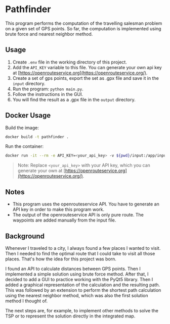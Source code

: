 # Pathfinder

This program performs the computation of the travelling salesman problem on a given set of GPS points. So far, the computation is implemented using brute force and nearest neighbor method.

## Usage

1. Create `.env` file in the working directory of this project.
2. Add the `API_KEY` variable to this file. You can generate your own api key at [https://openrouteservice.org](https://openrouteservice.org/).
3. Create a set of gps points, export the set as .gpx file and save it in the `input` directory.
4. Run the program: `python main.py`.
5. Follow the instructions in the GUI.
6. You will find the result as a .gpx file in the `output` directory.

## Docker Usage

Build the image:

```bash
docker build -t pathfinder .
```

Run the container:

```bash
docker run -it --rm -e API_KEY=<your_api_key> -v ${pwd}/input:/app/input -v ${pwd}/output:/app/output pathfinder
```

> Note: Replace `<your_api_key>` with your API key, which you can generate your own at [https://openrouteservice.org](https://openrouteservice.org/).

## Notes

- This program uses the openrouteservice API. You have to generate an API key in order to make this program work.
- The output of the openrouteservice API is only pure route. The waypoints are added manually from the input file.

## Background

Whenever I traveled to a city, I always found a few places I wanted to visit. Then I needed to find the optimal route that I could take to visit all those places. That's how the idea for this project was born.

I found an API to calculate distances between GPS points. Then I implemented a simple solution using brute force method. After that, I decided to add a GUI to practice working with the PyQt5 library. Then I added a graphical representation of the calculation and the resulting path. This was followed by an extension to perform the shortest path calculation using the nearest neighbor method, which was also the first solution method I thought of.

The next steps are, for example, to implement other methods to solve the TSP or to represent the solution directly in the integrated map.
